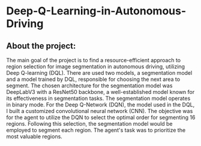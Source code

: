 # Deep-Q-Learning-in-Autonomous-Driving
## About the project:
The main goal of the project is to find a resource-efficient approach to region selection for image segmentation in autonomous driving, utilizing Deep Q-learning (DQL).
There are used two models, a segmentation model and a model trained by DQL, responsible for choosing the next area to segment.
The chosen architecture for the segmentation model was DeepLabV3 with a ResNet50 backbone, a well-established model known for its effectiveness in segmentation tasks. The segmentation model operates in binary mode. 
For the Deep Q-Network (DQN), the model used in the DQL, I built a customized convolutional neural network (CNN). 
The objective was for the agent to utilize the DQN to select the optimal order for segmenting 16 regions. Following this selection, the segmentation model would be employed to segment each region. The agent's task was to prioritize the most valuable regions.


